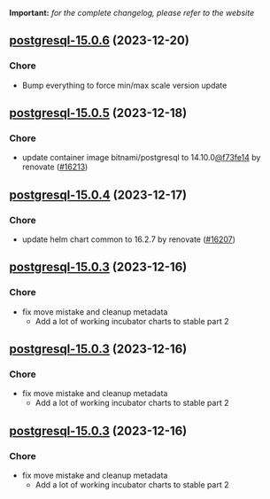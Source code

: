 **Important:**
*for the complete changelog, please refer to the website*




## [postgresql-15.0.6](https://github.com/truecharts/charts/compare/postgresql-15.0.5...postgresql-15.0.6) (2023-12-20)

### Chore

- Bump everything to force min/max scale version update
  
  


## [postgresql-15.0.5](https://github.com/truecharts/charts/compare/postgresql-15.0.4...postgresql-15.0.5) (2023-12-18)

### Chore

- update container image bitnami/postgresql to 14.10.0[@f73fe14](https://github.com/f73fe14) by renovate ([#16213](https://github.com/truecharts/charts/issues/16213))
  
  


## [postgresql-15.0.4](https://github.com/truecharts/charts/compare/postgresql-15.0.3...postgresql-15.0.4) (2023-12-17)

### Chore

- update helm chart common to 16.2.7 by renovate ([#16207](https://github.com/truecharts/charts/issues/16207))
  
  


## [postgresql-15.0.3](https://github.com/truecharts/charts/compare/postgresql-15.0.0...postgresql-15.0.3) (2023-12-16)

### Chore

- fix move mistake and cleanup metadata
  - Add a lot of working incubator charts to stable part 2
  
  


## [postgresql-15.0.3](https://github.com/truecharts/charts/compare/postgresql-15.0.0...postgresql-15.0.3) (2023-12-16)

### Chore

- fix move mistake and cleanup metadata
  - Add a lot of working incubator charts to stable part 2
  
  


## [postgresql-15.0.3](https://github.com/truecharts/charts/compare/postgresql-15.0.0...postgresql-15.0.3) (2023-12-16)

### Chore

- fix move mistake and cleanup metadata
  - Add a lot of working incubator charts to stable part 2
  
  